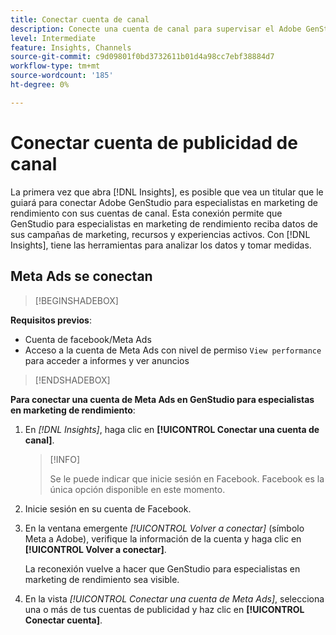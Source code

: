 ```yaml
---
title: Conectar cuenta de canal
description: Conecte una cuenta de canal para supervisar el Adobe GenStudio de las campañas de marketing de rendimiento y el rendimiento de los recursos de los especialistas en marketing.
level: Intermediate
feature: Insights, Channels
source-git-commit: c9d09801f0bd3732611b01d4a98cc7ebf38884d7
workflow-type: tm+mt
source-wordcount: '185'
ht-degree: 0%

---
```



# Conectar cuenta de publicidad de canal

La primera vez que abra [!DNL Insights], es posible que vea un titular que le guiará para conectar Adobe GenStudio para especialistas en marketing de rendimiento con sus cuentas de canal. Esta conexión permite que GenStudio para especialistas en marketing de rendimiento reciba datos de sus campañas de marketing, recursos y experiencias activos. Con [!DNL Insights], tiene las herramientas para analizar los datos y tomar medidas.
<!-- May need some assurance here that their data is safe. -->

## Meta Ads se conectan

>[!BEGINSHADEBOX]

**Requisitos previos**:

- Cuenta de facebook/Meta Ads
- Acceso a la cuenta de Meta Ads con nivel de permiso `View performance` para acceder a informes y ver anuncios

>[!ENDSHADEBOX]

**Para conectar una cuenta de Meta Ads en GenStudio para especialistas en marketing de rendimiento**:

1. En _[!DNL Insights]_, haga clic en **[!UICONTROL Conectar una cuenta de canal]**.

   >[!INFO]
   >
   >Se le puede indicar que inicie sesión en Facebook. Facebook es la única opción disponible en este momento.

1. Inicie sesión en su cuenta de Facebook.

1. En la ventana emergente _[!UICONTROL Volver a conectar]_ (símbolo Meta a Adobe), verifique la información de la cuenta y haga clic en **[!UICONTROL Volver a conectar]**.

   La reconexión vuelve a hacer que GenStudio para especialistas en marketing de rendimiento sea visible.

1. En la vista _[!UICONTROL Conectar una cuenta de Meta Ads]_, selecciona una o más de tus cuentas de publicidad y haz clic en **[!UICONTROL Conectar cuenta]**.
<!--
>[!INFO]
>
>You may receive an error if you previously enrolled the channel account with GenStudio for Performance Marketers.

The new user experience shows a banner to connect an account. There is not option to connect yet after you have one connection.
-->
